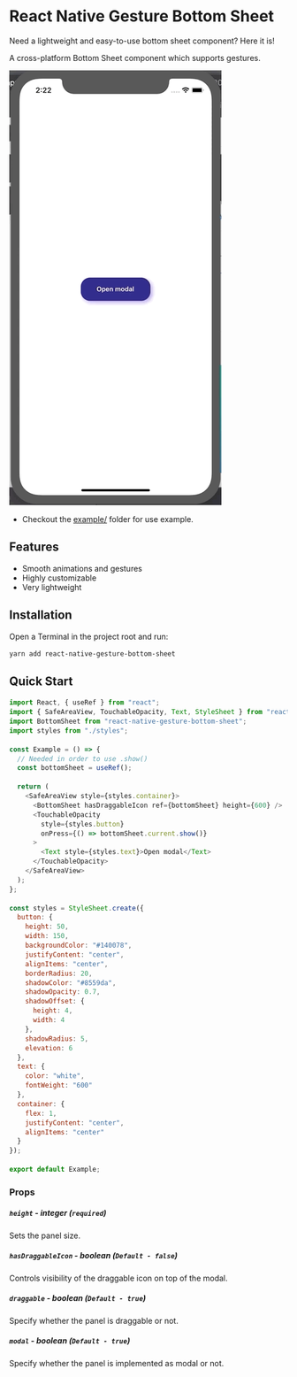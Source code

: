 # React Native Gesture Bottom Sheet

Need a lightweight and easy-to-use bottom sheet component? Here it is!

A cross-platform Bottom Sheet component which supports gestures.

![](bottom-sheet.gif)

- Checkout the [example/](https://github.com/kcotias/react-native-gesture-bottom-sheet/tree/master/examples) folder for use example.

## Features

- Smooth animations and gestures
- Highly customizable
- Very lightweight

## Installation

Open a Terminal in the project root and run:

```sh
yarn add react-native-gesture-bottom-sheet
```

## Quick Start

```js
import React, { useRef } from "react";
import { SafeAreaView, TouchableOpacity, Text, StyleSheet } from "react-native";
import BottomSheet from "react-native-gesture-bottom-sheet";
import styles from "./styles";

const Example = () => {
  // Needed in order to use .show()
  const bottomSheet = useRef();

  return (
    <SafeAreaView style={styles.container}>
      <BottomSheet hasDraggableIcon ref={bottomSheet} height={600} />
      <TouchableOpacity
        style={styles.button}
        onPress={() => bottomSheet.current.show()}
      >
        <Text style={styles.text}>Open modal</Text>
      </TouchableOpacity>
    </SafeAreaView>
  );
};

const styles = StyleSheet.create({
  button: {
    height: 50,
    width: 150,
    backgroundColor: "#140078",
    justifyContent: "center",
    alignItems: "center",
    borderRadius: 20,
    shadowColor: "#8559da",
    shadowOpacity: 0.7,
    shadowOffset: {
      height: 4,
      width: 4
    },
    shadowRadius: 5,
    elevation: 6
  },
  text: {
    color: "white",
    fontWeight: "600"
  },
  container: {
    flex: 1,
    justifyContent: "center",
    alignItems: "center"
  }
});

export default Example;
```

### Props

##### `height` - integer (`required`)

Sets the panel size.

##### `hasDraggableIcon` - boolean (`Default - false`)

Controls visibility of the draggable icon on top of the modal.

##### `draggable` - boolean (`Default - true`)
Specify whether the panel is draggable or not.

##### `modal` - boolean (`Default - true`)
Specify whether the panel is implemented as modal or not.
